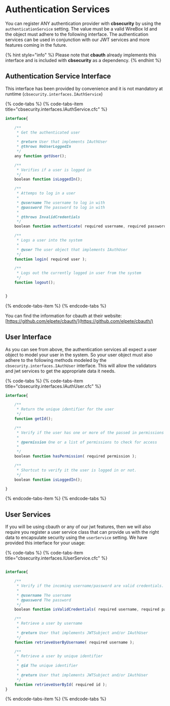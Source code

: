 # Authentication Services

You can register ANY authentication provider with **cbsecurity** by using the `authenticationService` setting. The value must be a valid WireBox Id and the object must adhere to the following interface. The authentication services can be used in conjunction with our JWT services and more features coming in the future.

{% hint style="info" %}
Please note that **cbauth** already implements this interface and is included with **cbsecurity** as a dependency.
{% endhint %}

## Authentication Service Interface

This interface has been provided by convenience and it is not mandatory at runtime \(`cbsecurity.interfaces.IAuthService`\)

{% code-tabs %}
{% code-tabs-item title="cbsecurity.interfaces.IAuthService.cfc" %}
```javascript
interface{

    /**
     * Get the authenticated user
     *
     * @return User that implements IAuthUser
     * @throws NoUserLoggedIn
     */
    any function getUser();

    /**
     * Verifies if a user is logged in
     */
    boolean function isLoggedIn();

    /**
     * Attemps to log in a user
     *
     * @username The username to log in with
     * @password The password to log in with
     *
     * @throws InvalidCredentials
     */
    boolean function authenticate( required username, required password );

    /**
     * Logs a user into the system
     *
     * @user The user object that implements IAuthUser
     */
    function login( required user );

    /**
     * Logs out the currently logged in user from the system
     */
    function logout();


}
```
{% endcode-tabs-item %}
{% endcode-tabs %}

You can find the information for cbauth at their website: [https://github.com/elpete/cbauth/](https://github.com/elpete/cbauth/)

## User Interface

As you can see from above, the authentication services all expect a user object to model your user in the system.  So your user object must also adhere to the following methods modeled by the `cbsecurity.interfaces.IAuthUser` interface.  This will allow the validators and jwt services to get the appropriate data it needs.

{% code-tabs %}
{% code-tabs-item title="cbsecurity.interfaces.IAuthUser.cfc" %}
```javascript
interface{

    /**
     * Return the unique identifier for the user
     */
    function getId();

    /**
     * Verify if the user has one or more of the passed in permissions
     *
     * @permission One or a list of permissions to check for access
     *
     */
    boolean function hasPermission( required permission );

    /**
     * Shortcut to verify it the user is logged in or not.
     */
    boolean function isLoggedIn();

}
```
{% endcode-tabs-item %}
{% endcode-tabs %}

## User Services

If you will be using cbauth or any of our jwt features, then we will also require you register a user service class that can provide us with the right data to encapsulate security using the `userService` setting.  We have provided this interface for your usage:

{% code-tabs %}
{% code-tabs-item title="cbsecurity.interfaces.IUserService.cfc" %}
```javascript

interface{

	/**
	 * Verify if the incoming username/password are valid credentials.
	 *
	 * @username The username
	 * @password The password
	 */
	boolean function isValidCredentials( required username, required password );

	/**
	 * Retrieve a user by username
	 *
	 * @return User that implements JWTSubject and/or IAuthUser
	 */
	function retrieveUserByUsername( required username );

	/**
	 * Retrieve a user by unique identifier
	 *
	 * @id The unique identifier
	 *
	 * @return User that implements JWTSubject and/or IAuthUser
	 */
	function retrieveUserById( required id );
}
```
{% endcode-tabs-item %}
{% endcode-tabs %}

